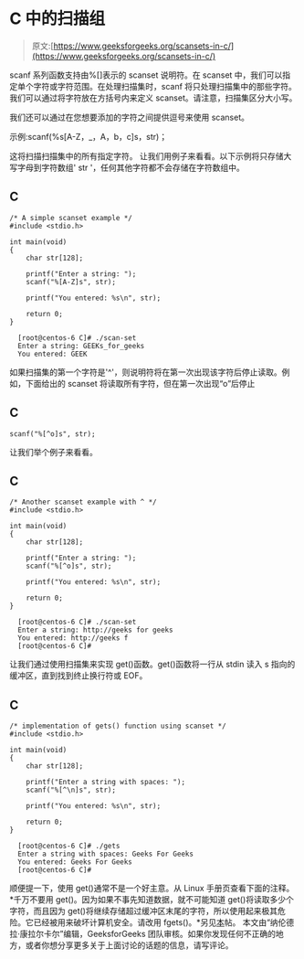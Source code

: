 # C 中的扫描组

> 原文:[https://www.geeksforgeeks.org/scansets-in-c/](https://www.geeksforgeeks.org/scansets-in-c/)

scanf 系列函数支持由%[]表示的 scanset 说明符。在 scanset 中，我们可以指定单个字符或字符范围。在处理扫描集时，scanf 将只处理扫描集中的那些字符。我们可以通过将字符放在方括号内来定义 scanset。请注意，扫描集区分大小写。

我们还可以通过在您想要添加的字符之间提供逗号来使用 scanset。

示例:scanf(%s[A-Z，_，A，b，c]s，str)；

这将扫描扫描集中的所有指定字符。
让我们用例子来看看。以下示例将只存储大写字母到字符数组' str '，任何其他字符都不会存储在字符数组中。

## C

```
/* A simple scanset example */
#include <stdio.h>

int main(void)
{
    char str[128];

    printf("Enter a string: ");
    scanf("%[A-Z]s", str);

    printf("You entered: %s\n", str);

    return 0;
}
```

```
  [root@centos-6 C]# ./scan-set 
  Enter a string: GEEKs_for_geeks
  You entered: GEEK
```

如果扫描集的第一个字符是'^'，则说明符将在第一次出现该字符后停止读取。例如，下面给出的 scanset 将读取所有字符，但在第一次出现“o”后停止

## C

```
scanf("%[^o]s", str);
```

让我们举个例子来看看。

## C

```
/* Another scanset example with ^ */
#include <stdio.h>

int main(void)
{
    char str[128];

    printf("Enter a string: ");
    scanf("%[^o]s", str);

    printf("You entered: %s\n", str);

    return 0;
}
```

```
  [root@centos-6 C]# ./scan-set 
  Enter a string: http://geeks for geeks
  You entered: http://geeks f
  [root@centos-6 C]# 
```

让我们通过使用扫描集来实现 get()函数。get()函数将一行从 stdin 读入 s 指向的缓冲区，直到找到终止换行符或 EOF。

## C

```
/* implementation of gets() function using scanset */
#include <stdio.h>

int main(void)
{
    char str[128];

    printf("Enter a string with spaces: ");
    scanf("%[^\n]s", str);

    printf("You entered: %s\n", str);

    return 0;
}
```

```
  [root@centos-6 C]# ./gets 
  Enter a string with spaces: Geeks For Geeks
  You entered: Geeks For Geeks
  [root@centos-6 C]# 
```

顺便提一下，使用 get()通常不是一个好主意。从 Linux 手册页查看下面的注释。
*千万不要用 get()。因为如果不事先知道数据，就不可能知道 get()将读取多少个字符，而且因为 get()将继续存储超过缓冲区末尾的字符，所以使用起来极其危险。它已经被用来破坏计算机安全。请改用 fgets()。*另见[本](https://www.geeksforgeeks.org/gets-is-risky-to-use/)帖。
本文由“纳伦德拉·康拉尔卡尔”编辑，GeeksforGeeks 团队审核。如果你发现任何不正确的地方，或者你想分享更多关于上面讨论的话题的信息，请写评论。